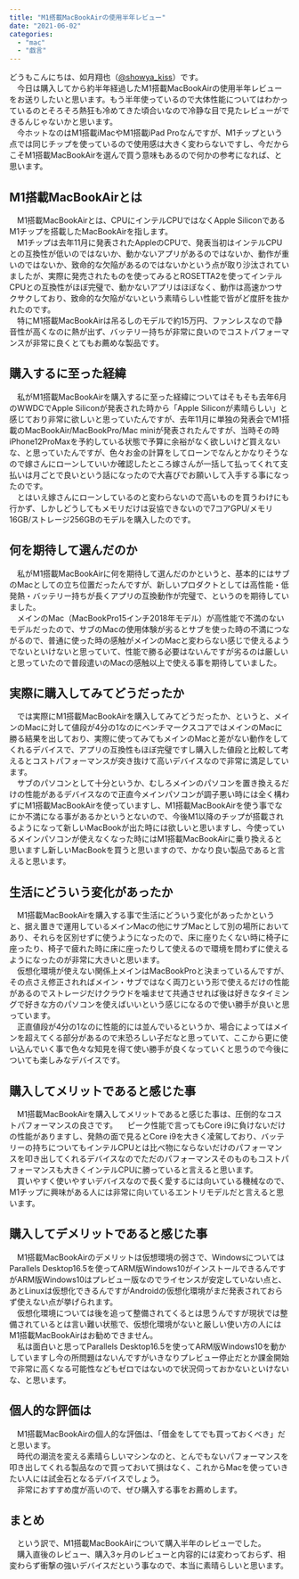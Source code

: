 ```yaml
---
title: "M1搭載MacBookAirの使用半年レビュー"
date: "2021-06-02"
categories: 
  - "mac"
  - "戯言"
---
```


どうもこんにちは、如月翔也（[@showya\_kiss](http://twitter.com/showya_kiss)）です。  
　今日は購入してから約半年経過したM1搭載MacBookAirの使用半年レビューをお送りしたいと思います。もう半年使っているので大体性能についてはわかっているのとそろそろ熱狂も冷めてきた頃合いなので冷静な目で見たレビューができるんじゃないかと思います。  
　今ホットなのはM1搭載iMacやM1搭載iPad Proなんですが、M1チップという点では同じチップを使っているので使用感は大きく変わらないですし、今だからこそM1搭載MacBookAirを選んで買う意味もあるので何かの参考になれば、と思います。  

## M1搭載MacBookAirとは

　M1搭載MacBookAirとは、CPUにインテルCPUではなくApple SiliconであるM1チップを搭載したMacBookAirを指します。  
　M1チップは去年11月に発表されたAppleのCPUで、発表当初はインテルCPUとの互換性が低いのではないか、動かないアプリがあるのではないか、動作が重いのではないか、致命的な欠陥があるのではないかという点が取り沙汰されていましたが、実際に発売されたものを使ってみるとROSETTA2を使ってインテルCPUとの互換性がほぼ完璧で、動かないアプリはほぼなく、動作は高速かつサクサクしており、致命的な欠陥がないという素晴らしい性能で皆がど度肝を抜かれたのです。  
　特にM1搭載MacBookAirは吊るしのモデルで約15万円、ファンレスなので静音性が高くなのに熱が出ず、バッテリー持ちが非常に良いのでコストパフォーマンスが非常に良くとてもお薦めな製品です。  

## 購入するに至った経緯

　私がM1搭載MacBookAirを購入するに至った経緯についてはそもそも去年6月のWWDCでApple Siliconが発表された時から「Apple Siliconが素晴らしい」と感じており非常に欲しいと思っていたんですが、去年11月に単独の発表会でM1搭載のMacBookAir/MacBookPro/Mac miniが発表されたんですが、当時その時iPhone12ProMaxを予約している状態で予算に余裕がなく欲しいけど買えないな、と思っていたんですが、色々お金の計算をしてローンでなんとかなりそうなので嫁さんにローンしていいか確認したところ嫁さんが一括して払ってくれて支払いは月ごとで良いという話になったので大喜びでお願いして入手する事になったのです。  
　とはいえ嫁さんにローンしているのと変わらないので高いものを買うわけにも行かず、しかしどうしてもメモリだけは妥協できないので7コアGPU/メモリ16GB/ストレージ256GBのモデルを購入したのです。  

## 何を期待して選んだのか

　私がM1搭載MacBookAirに何を期待して選んだのかというと、基本的にはサブのMacとしての立ち位置だったんですが、新しいプロダクトとしては高性能・低発熱・バッテリー持ちが長くアプリの互換動作が完璧で、というのを期待していました。  
　メインのMac（MacBookPro15インチ2018年モデル）が高性能で不満のないモデルだったので、サブのMacの使用体験が劣るとサブを使った時の不満につながるので、普通に使った時の感触がメインのMacと変わらない感じで使えるようでないといけないと思っていて、性能で勝る必要はないんですが劣るのは厳しいと思っていたので普段遣いのMacの感触以上で使える事を期待していました。  

## 実際に購入してみてどうだったか

　では実際にM1搭載MacBookAirを購入してみてどうだったか、というと、メインのMacに対して値段が4分の1なのにベンチマークスコアではメインのMacに勝る結果を出しており、実際に使ってみてもメインのMacと差がない動作をしてくれるデバイスで、アプリの互換性もほぼ完璧ですし購入した値段と比較して考えるとコストパフォーマンスが突き抜けて高いデバイスなので非常に満足しています。  
　サブのパソコンとして十分というか、むしろメインのパソコンを置き換えるだけの性能があるデバイスなので正直今メインパソコンが調子悪い時には全く構わずにM1搭載MacBookAirを使っていますし、M1搭載MacBookAirを使う事でなにか不満になる事があるかというとないので、今後M1以降のチップが搭載されるようになって新しいMacBookが出た時には欲しいと思いますし、今使っているメインパソコンが使えなくなった時にはM1搭載MacBookAirに乗り換えると思いますし新しいMacBookを買うと思いますので、かなり良い製品であると言えると思います。  

## 生活にどういう変化があったか

　M1搭載MacBookAirを購入する事で生活にどういう変化があったかというと、据え置きで運用しているメインMacの他にサブMacとして別の場所においてあり、それらを区別せずに使うようになったので、床に座りたくない時に椅子に座ったり、椅子で疲れた時に床に座ったりして使えるので環境を問わずに使えるようになったのが非常に大きいと思います。  
　仮想化環境が使えない関係上メインはMacBookProと決まっているんですが、その点さえ修正されればメイン・サブではなく両刀という形で使えるだけの性能があるのでストレージだけクラウドを噛ませて共通させれば後は好きなタイミングで好きな方のパソコンを使えばいいという感じになるので使い勝手が良いと思っています。  
　正直値段が4分の1なのに性能的には並んでいるというか、場合によってはメインを超えてくる部分があるので末恐ろしい子だなと思っていて、ここから更に使い込んでいく事で色々な知見を得て使い勝手が良くなっていくと思うので今後についても楽しみなデバイスです。  

## 購入してメリットであると感じた事

　M1搭載MacBookAirを購入してメリットであると感じた事は、圧倒的なコストパフォーマンスの良さです。 　ピーク性能で言ってもCore i9に負けないだけの性能がありますし、発熱の面で見るとCore i9を大きく凌駕しており、バッテリーの持ちについてもインテルCPUとは比べ物にならないだけのパフォーマンスを叩き出してくれるデバイスなのでただのパフォーマンスそのものもコストパフォーマンスも大きくインテルCPUに勝っていると言えると思います。  
　買いやすく使いやすいデバイスなので長く愛するには向いている機械なので、M1チップに興味がある人には非常に向いているエントリモデルだと言えると思います。  

## 購入してデメリットであると感じた事

　M1搭載MacBookAirのデメリットは仮想環境の弱さで、WindowsについてはParallels Desktop16.5を使ってARM版Windows10がインストールできるんですがARM版Windows10はプレビュー版なのでライセンスが安定していない点と、あとLinuxは仮想化できるんですがAndroidの仮想化環境がまだ発表されておらず使えない点が挙げられます。  
　仮想化環境については後を追って整備されてくるとは思うんですが現状では整備されているとは言い難い状態で、仮想化環境がないと厳しい使い方の人にはM1搭載MacBookAirはお勧めできません。  
　私は面白いと思ってParallels Desktop16.5を使ってARM版Windows10を動かしていますし今の所問題はないんですがいきなりプレビュー停止だとか課金開始で非常に高くなる可能性などもゼロではないので状況伺っておかないといけないな、と思います。  

## 個人的な評価は

　M1搭載MacBookAirの個人的な評価は、「借金をしてでも買っておくべき」だと思います。  
　時代の潮流を変える素晴らしいマシンなのと、とんでもないパフォーマンスを叩き出してくれる製品なので買っておいて損はなく、これからMacを使っていきたい人には試金石となるデバイスでしょう。  
　非常におすすめ度が高いので、ぜひ購入する事をお薦めします。  

## まとめ

　という訳で、M1搭載MacBookAirについて購入半年のレビューでした。  
　購入直後のレビュー、購入3ヶ月のレビューと内容的には変わっておらず、相変わらず衝撃の強いデバイスだという事なので、本当に素晴らしいと思います。
